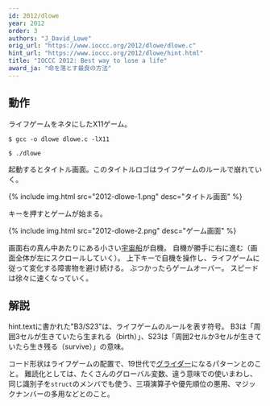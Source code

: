 ```yaml
---
id: 2012/dlowe
year: 2012
order: 3
authors: "J_David_Lowe"
orig_url: "https://www.ioccc.org/2012/dlowe/dlowe.c"
hint_url: "https://www.ioccc.org/2012/dlowe/hint.html"
title: "IOCCC 2012: Best way to lose a life"
award_ja: "命を落とす最良の方法"
---
```


## 動作

ライフゲームをネタにしたX11ゲーム。

```
$ gcc -o dlowe dlowe.c -lX11

$ ./dlowe
```

起動するとタイトル画面。このタイトルロゴはライフゲームのルールで崩れていく。

{% include img.html src="2012-dlowe-1.png" desc="タイトル画面" %}

キーを押すとゲームが始まる。

{% include img.html src="2012-dlowe-2.png" desc="ゲーム画面" %}

画面右の真ん中あたりにある小さい[宇宙船](https://ja.wikipedia.org/wiki/%E5%AE%87%E5%AE%99%E8%88%B9_%28%E3%83%A9%E3%82%A4%E3%83%95%E3%82%B2%E3%83%BC%E3%83%A0%29)が自機。
自機が勝手に右に進む（画面全体が左にスクロールしていく）。
上下キーで自機を操作し、ライフゲームに従って変化する障害物を避け続ける。
ぶつかったらゲームオーバー。
スピードは徐々に速くなっていく。

## 解説

hint.textに書かれた"B3/S23"は、ライフゲームのルールを表す符号。
B3は「周囲3セルが生きていたら生まれる（birth）」、S23は「周囲2セルか3セルが生きていたら生き残る（survive）」の意味。

コード形状はライフゲームの配置で、19世代で[グライダー](https://ja.wikipedia.org/wiki/%E3%82%B0%E3%83%A9%E3%82%A4%E3%83%80%E3%83%BC_%28%E3%83%A9%E3%82%A4%E3%83%95%E3%82%B2%E3%83%BC%E3%83%A0%29)になるパターンとのこと。
難読化としては、たくさんのグローバル変数、違う意味での使いまわし、同じ識別子を`struct`のメンバでも使う、三項演算子や優先順位の悪用、マジックナンバーの多用などとのこと。
